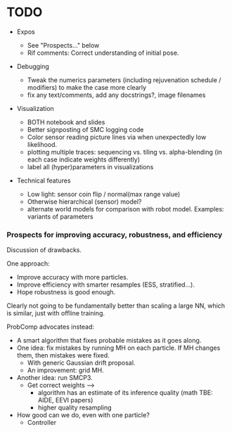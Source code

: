 # TODO

* Expos
  * See "Prospects..." below
  * Rif comments: Correct understanding of initial pose.

* Debugging
  * Tweak the numerics parameters (including rejuvenation schedule / modifiers) to make the case more clearly
  * fix any text/comments, add any docstrings?, image filenames

* Visualization
  * BOTH notebook and slides
  * Better signposting of SMC logging code
  * Color sensor reading picture lines via when unexpectedly low likelihood.
  * plotting multiple traces: sequencing vs. tiling vs. alpha-blending (in each case indicate weights differently)
  * label all (hyper)parameters in visualizations

* Technical features
  * Low light: sensor coin flip / normal(max range value)
  * Otherwise hierarchical (sensor) model?
  * alternate world models for comparison with robot model.  Examples: variants of parameters



### Prospects for improving accuracy, robustness, and efficiency

Discussion of drawbacks.

One approach:
* Improve accuracy with more particles.
* Improve efficiency with smarter resamples (ESS, stratified...).
* Hope robustness is good enough.

Clearly not going to be fundamentally better than scaling a large NN, which is similar, just with offline training.

ProbComp advocates instead:
* A smart algorithm that fixes probable mistakes as it goes along.
* One idea: fix mistakes by running MH on each particle.  If MH changes them, then mistakes were fixed.
  * With generic Gaussian drift proposal.
  * An improvement: grid MH.
* Another idea: run SMCP3.
  * Get correct weights —>
    * algorithm has an estimate of its inference quality (math TBE: AIDE, EEVI papers)
    * higher quality resampling
* How good can we do, even with one particle?
  * Controller